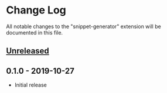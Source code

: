 # Change Log
All notable changes to the "snippet-generator" extension will be documented in this file.

## [Unreleased]

## 0.1.0 - 2019-10-27
- Initial release

[Unreleased]: https://github.com/fiore57/snippet-generator/compare/v0.1.0...HEAD